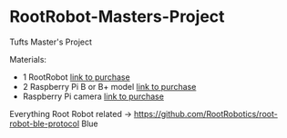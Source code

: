 # RootRobot-Masters-Project
Tufts Master's Project 

Materials: 
- 1 RootRobot [link to purchase](https://shop.edu.irobot.com/collections/how-to-buy)
- 2 Raspberry Pi B or B+ model [link to purchase](https://www.amazon.com/ELEMENT-Element14-Raspberry-Pi-Motherboard/dp/B07P4LSDYV/ref=sr_1_3?dchild=1&keywords=raspberry+pi+b%2B+model&qid=1589396447&sr=8-3)
- Raspberry Pi camera [link to purchase](https://www.amazon.com/Raspberry-m%C3%B3dulo-c%C3%A1mara-megapixeles-1080p/dp/B01ER2SKFS/ref=sr_1_3?dchild=1&keywords=raspberry+pi+camera&qid=1589397981&sr=8-3)

Everything Root Robot related -> https://github.com/RootRobotics/root-robot-ble-protocol
Blue


